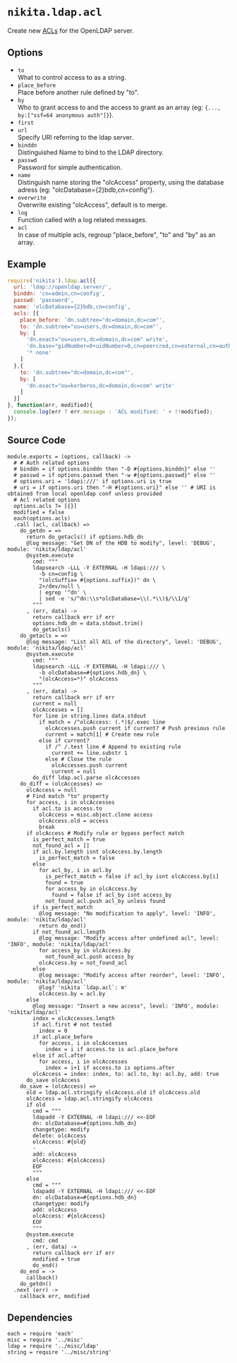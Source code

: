 
# `nikita.ldap.acl`

Create new [ACLs](acls) for the OpenLDAP server.

## Options

* `to`   
  What to control access to as a string.   
* `place_before`   
  Place before another rule defined by "to".   
* `by`   
  Who to grant access to and the access to grant as an array
  (eg: `{..., by:["ssf=64 anonymous auth"]}`).   
* `first`   
* `url`   
  Specify URI referring to the ldap server.   
* `binddn`   
  Distinguished Name to bind to the LDAP directory.   
* `passwd`   
  Password for simple authentication.   
* `name`   
  Distinguish name storing the "olcAccess" property, using the database adress
  (eg: "olcDatabase={2}bdb,cn=config").   
* `overwrite`   
  Overwrite existing "olcAccess", default is to merge.   
* `log`   
  Function called with a log related messages.   
* `acl`   
  In case of multiple acls, regroup "place_before", "to" and "by" as an array.   

## Example

```js
require('nikita').ldap.acl({
  url: 'ldap://openldap.server/',
  binddn: 'cn=admin,cn=config',
  passwd: 'password',
  name: 'olcDatabase={2}bdb,cn=config',
  acls: [{
    place_before: 'dn.subtree="dc=domain,dc=com"',
    to: 'dn.subtree="ou=users,dc=domain,dc=com"',
    by: [
      'dn.exact="ou=users,dc=domain,dc=com" write',
      'dn.base="gidNumber=0+uidNumber=0,cn=peercred,cn=external,cn=auth" read',
      '* none'
    ]
  },{
    to: 'dn.subtree="dc=domain,dc=com"',
    by: [
      'dn.exact="ou=kerberos,dc=domain,dc=com" write'
    ]
  }]
}, function(err, modified){
  console.log(err ? err.message : 'ACL modified: ' + !!modified);
});
```

## Source Code

    module.exports = (options, callback) ->
      # # Auth related options
      # binddn = if options.binddn then "-D #{options.binddn}" else ''
      # passwd = if options.passwd then "-w #{options.passwd}" else ''
      # options.uri = 'ldapi:///' if options.uri is true
      # uri = if options.uri then "-H #{options.uri}" else '' # URI is obtained from local openldap conf unless provided
      # Acl related options
      options.acls ?= [{}]
      modified = false
      each(options.acls)
      .call (acl, callback) =>
        do_getdn = =>
          return do_getacls() if options.hdb_dn
          @log message: "Get DN of the HDB to modify", level: 'DEBUG', module: 'nikita/ldap/acl'
          @system.execute
            cmd: """
            ldapsearch -LLL -Y EXTERNAL -H ldapi:/// \
              -b cn=config \
              "(olcSuffix= #{options.suffix})" dn \
              2>/dev/null \
              | egrep '^dn' \
              | sed -e 's/^dn:\\s*olcDatabase=\\(.*\\)$/\\1/g'
            """
          , (err, data) ->
            return callback err if err
            options.hdb_dn = data.stdout.trim()
            do_getacls()
        do_getacls = =>
          @log message: "List all ACL of the directory", level: 'DEBUG', module: 'nikita/ldap/acl'
          @system.execute
            cmd: """
            ldapsearch -LLL -Y EXTERNAL -H ldapi:/// \
              -b olcDatabase=#{options.hdb_dn} \
              "(olcAccess=*)" olcAccess
            """
          , (err, data) ->
            return callback err if err
            current = null
            olcAccesses = []
            for line in string.lines data.stdout
              if match = /^olcAccess: (.*)$/.exec line
                olcAccesses.push current if current? # Push previous rule
                current = match[1] # Create new rule
              else if current?
                if /^ /.test line # Append to existing rule
                  current += line.substr 1
                else # Close the rule
                  olcAccesses.push current
                  current = null
            do_diff ldap.acl.parse olcAccesses
        do_diff = (olcAccesses) =>
          olcAccess = null
          # Find match "to" property
          for access, i in olcAccesses
            if acl.to is access.to
              olcAccess = misc.object.clone access
              olcAccess.old = access
              break
          if olcAccess # Modify rule or bypass perfect match
            is_perfect_match = true
            not_found_acl = []
            if acl.by.length isnt olcAccess.by.length
              is_perfect_match = false
            else
              for acl_by, i in acl.by
                is_perfect_match = false if acl_by isnt olcAccess.by[i]
                found = true
                for access_by in olcAccess.by
                  found = false if acl_by isnt access_by
                not_found_acl.push acl_by unless found
            if is_perfect_match
              @log message: "No modification to apply", level: 'INFO', module: 'nikita/ldap/acl'
              return do_end()
            if not_found_acl.length
              @log message: "Modify access after undefined acl", level: 'INFO', module: 'nikita/ldap/acl'
              for access_by in olcAccess.by
                not_found_acl.push access_by
              olcAccess.by = not_found_acl
            else
              @log message: "Modify access after reorder", level: 'INFO', module: 'nikita/ldap/acl'
              @log? 'nikita `ldap.acl`: m'
              olcAccess.by = acl.by
          else
            @log message: "Insert a new access", level: 'INFO', module: 'nikita/ldap/acl'
            index = olcAccesses.length
            if acl.first # not tested
              index = 0
            if acl.place_before
              for access, i in olcAccesses
                index = i if access.to is acl.place_before
            else if acl.after
              for access, i in olcAccesses
                index = i+1 if access.to is options.after
            olcAccess = index: index, to: acl.to, by: acl.by, add: true
          do_save olcAccess
        do_save = (olcAccess) =>
          old = ldap.acl.stringify olcAccess.old if olcAccess.old
          olcAccess = ldap.acl.stringify olcAccess
          if old
            cmd = """
            ldapadd -Y EXTERNAL -H ldapi:/// <<-EOF
            dn: olcDatabase=#{options.hdb_dn}
            changetype: modify
            delete: olcAccess
            olcAccess: #{old}
            -
            add: olcAccess
            olcAccess: #{olcAccess}
            EOF
            """
          else
            cmd = """
            ldapadd -Y EXTERNAL -H ldapi:/// <<-EOF
            dn: olcDatabase=#{options.hdb_dn}
            changetype: modify
            add: olcAccess
            olcAccess: #{olcAccess}
            EOF
            """
          @system.execute
            cmd: cmd
          , (err, data) ->
            return callback err if err
            modified = true
            do_end()
        do_end = ->
          callback()
        do_getdn()
      .next (err) ->
        callback err, modified

## Dependencies

    each = require 'each'
    misc = require '../misc'
    ldap = require '../misc/ldap'
    string = require '../misc/string'

[acls]: http://www.openldap.org/doc/admin24/access-control.html
[tuto]: https://documentation.fusiondirectory.org/fr/documentation/convert_acl
